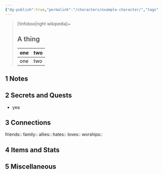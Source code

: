 ```yaml
---
{"dg-publish":true,"permalink":"/characters/example-character/","tags":["npc"],"created":"2025-05-13T23:03:27.276+02:00","updated":"2025-05-14T01:09:29.605+02:00"}
---
```


> [!infobox|right wikipedia]+
> ## A thing
> 
> | one | two |
> |---|---|
> | one | two|
## 1 Notes
## 2 Secrets and Quests
- yea
## 3 Connections
friends::
family::
allies::
hates:: 
loves:: 
worships:: 
## 4 Items and Stats
## 5 Miscellaneous
